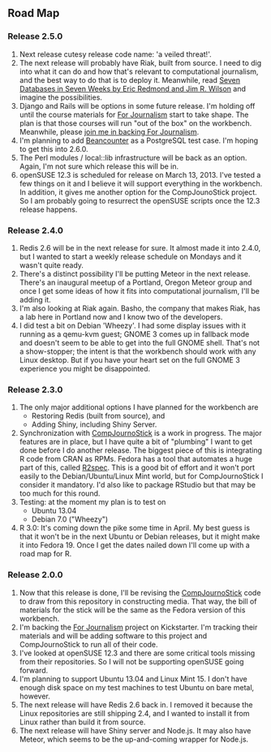 ## Road Map

### Release 2.5.0
1. Next release cutesy release code name: 'a veiled threat!'.
1. The next release will probably have Riak, built from source. I need to dig into what it can do and how that's relevant to computational journalism, and the best way to do that is to deploy it. Meanwhile, read [Seven Databases in Seven Weeks by Eric Redmond and Jim R. Wilson](http://j.mp/Xycr5A) and imagine the possibilities.
1. Django and Rails will be options in some future release. I'm holding off until the course materials for [For Journalism](http://kck.st/10XiAfn) start to take shape. The plan is that those courses will run "out of the box" on the workbench. Meanwhile, please [join me in backing For Journalism](http://kck.st/10XiAfn).
1. I'm planning to add [Beancounter](http://search.cpan.org/~edd/beancounter_0.8.10/) as a PostgreSQL test case. I'm hoping to get this into 2.6.0.
1. The Perl modules / local::lib infrastructure will be back as an option. Again, I'm not sure which release this will be in.
1. openSUSE 12.3 is scheduled for release on March 13, 2013. I've tested a few things on it and I believe it will support everything in the workbench. In addition, it gives me another option for the CompJounoStick project. So I am probably going to resurrect the openSUSE scripts once the 12.3 release happens.

### Release 2.4.0
1. Redis 2.6 will be in the next release for sure. It almost made it into 2.4.0, but I wanted to start a weekly release schedule on Mondays and it wasn't quite ready.
1. There's a distinct possibility I'll be putting Meteor in the next release. There's an inaugural meetup of a Portland, Oregon Meteor group and once I get some ideas of how it fits into computational journalism, I'll be adding it.
1. I'm also looking at Riak again. Basho, the company that makes Riak, has a lab here in Portland now and I know two of the developers.
1. I did test a bit on Debian 'Wheezy'. I had some display issues with it running as a qemu-kvm guest; GNOME 3 comes up in fallback mode and doesn't seem to be able to get into the full GNOME shell. That's not a show-stopper; the intent is that the workbench should work with any Linux desktop. But if you have your heart set on the full GNOME 3 experience you might be disappointed.

### Release 2.3.0
1. The only major additional options I have planned for the workbench are
	* Restoring Redis (built from source), and 
	* Adding Shiny, including Shiny Server.
1. Synchronization with [CompJournoStick](https://github.com/znmeb/CompJournoStick) is a work in progress. The major features are in place, but I have quite a bit of "plumbing" I want to get done before I do another release. The biggest piece of this is integrating R code from CRAN as RPMs. Fedora has a tool that automates a huge part of this, called [R2spec](https://fedoraproject.org/wiki/Packaging:R). This is a good bit of effort and it won't port easily to the Debian/Ubuntu/Linux Mint world, but for CompJournoStick I consider it mandatory. I'd also like to package RStudio but that may be too much for this round.
1. Testing: at the moment my plan is to test on
	* Ubuntu 13.04
	* Debian 7.0 ("Wheezy")
1. R 3.0: It's coming down the pike some time in April. My best guess is that it won't be in the next Ubuntu or Debian releases, but it might make it into Fedora 19. Once I get the dates nailed down I'll come up with a road map for R.

### Release 2.0.0
1. Now that this release is done, I'll be revising the [CompJournoStick](https://github.com/znmeb/CompJournoStick) code to draw from this repository in constructing media. That way, the bill of materials for the stick will be the same as the Fedora version of this workbench.
1. I'm backing the [For Journalism](http://www.kickstarter.com/projects/gotoplanb/for-journalism) project on Kickstarter. I'm tracking their materials and will be adding software to this project and CompJournoStick to run all of their code.
1. I've looked at openSUSE 12.3 and there are some critical tools missing from their repositories. So I will not be supporting openSUSE going forward.
1. I'm planning to support Ubuntu 13.04 and Linux Mint 15. I don't have enough disk space on my test machines to test Ubuntu on bare metal, however.
1. The next release will have Redis 2.6 back in. I removed it because the Linux repositories are still shipping 2.4, and I wanted to install it from Linux rather than build it from source.
1. The next release will have Shiny server and Node.js. It may also have Meteor, which seems to be the up-and-coming wrapper for Node.js.
